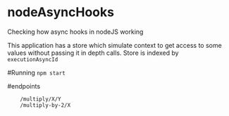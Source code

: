 # nodeAsyncHooks
Checking how async hooks  in nodeJS working

This application has a store which simulate context to get access to some values without passing it in depth calls. Store is indexed by `executionAsyncId`

#Running
`npm start`

#endpoints
```$xslt
    /multiply/X/Y
    /multiply-by-2/X
```


